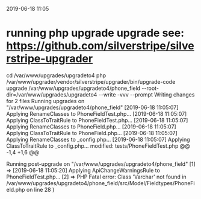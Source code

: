 2019-06-18 11:05

# running php upgrade upgrade see: https://github.com/silverstripe/silverstripe-upgrader
cd /var/www/upgrades/upgradeto4
php /var/www/upgrader/vendor/silverstripe/upgrader/bin/upgrade-code upgrade /var/www/upgrades/upgradeto4/phone_field  --root-dir=/var/www/upgrades/upgradeto4 --write -vvv --prompt
Writing changes for 2 files
Running upgrades on "/var/www/upgrades/upgradeto4/phone_field"
[2019-06-18 11:05:07] Applying RenameClasses to PhoneFieldTest.php...
[2019-06-18 11:05:07] Applying ClassToTraitRule to PhoneFieldTest.php...
[2019-06-18 11:05:07] Applying RenameClasses to PhoneField.php...
[2019-06-18 11:05:07] Applying ClassToTraitRule to PhoneField.php...
[2019-06-18 11:05:07] Applying RenameClasses to _config.php...
[2019-06-18 11:05:07] Applying ClassToTraitRule to _config.php...
modified:	tests/PhoneFieldTest.php
@@ -1,4 +1,6 @@
 <?php
+
+use SilverStripe\Dev\SapphireTest;

 class PhoneFieldTest extends SapphireTest
 {

modified:	src/Model/Fieldtypes/PhoneField.php
@@ -3,8 +3,11 @@
 namespace Sunnysideup\PhoneField\Model\Fieldtypes;

 use Varchar;
-use NullableField;
-use TextField;
+
+
+use SilverStripe\Forms\TextField;
+use SilverStripe\Forms\NullableField;
+

 /**
  * you can now use the following in your silverstripe templates

Writing changes for 2 files
✔✔✔
# running php upgrade inspect see: https://github.com/silverstripe/silverstripe-upgrader
cd /var/www/upgrades/upgradeto4
php /var/www/upgrader/vendor/silverstripe/upgrader/bin/upgrade-code inspect /var/www/upgrades/upgradeto4/phone_field  --root-dir=/var/www/upgrades/upgradeto4 --write -vvv
Array
(
    [0] => Running post-upgrade on "/var/www/upgrades/upgradeto4/phone_field"
    [1] => [2019-06-18 11:05:20] Applying ApiChangeWarningsRule to PhoneFieldTest.php...
    [2] => PHP Fatal error:  Class 'Varchar' not found in /var/www/upgrades/upgradeto4/phone_field/src/Model/Fieldtypes/PhoneField.php on line 28
)
